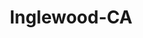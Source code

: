 ---
title: Inglewood-CA
slug: inglewood-ca
f_state:
- cms/state/california.md
f_locations:
- cms/payday-loan/advance-america-1323.md
- cms/payday-loan/cash-express-7165.md
- cms/payday-loan/cash-in-a-flash-7589.md
- cms/payday-loan/cash-in-a-flash-7590.md
- cms/payday-loan/cash-n-run-inglewood-8035.md
- cms/payday-loan/cash-n-run-inglewood-8036.md
- cms/payday-loan/community-check-cashing-15227.md
- cms/payday-loan/community-check-cashing-15229.md
- cms/payday-loan/continental-currency-15372.md
- cms/payday-loan/goldx-payday-loan-centers-19080.md
- cms/payday-loan/money-machine-inc-21310.md
- cms/payday-loan/nix-check-cashing-23010.md
- cms/payday-loan/nix-check-cashing-23025.md
- cms/payday-loan/nix-check-cashing-23026.md
- cms/payday-loan/nix-check-cashing-23027.md
- cms/payday-loan/nix-check-cashing-23028.md
- cms/payday-loan/pay-it-back-check-cashing-inc-23598.md
- cms/payday-loan/payday-advanced-23774.md
- cms/payday-loan/payday-express-23865.md
- cms/payday-loan/payday-express-23867.md
- cms/payday-loan/th-e-check-cashing-place-27360.md
- cms/payday-loan/usa-checks-cashed-28415.md
- cms/payday-loan/usa-checks-cashed---inglewood-28434.md
updated-on: '2024-05-30T13:41:28.615Z'
created-on: '2024-05-30T13:41:28.615Z'
published-on: '2024-05-30T13:54:32.469Z'
f_city: Inglewood
layout: '[city].html'
tags: city
---
